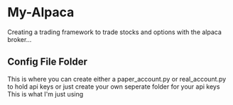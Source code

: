 # My-Alpaca

Creating a trading framework to trade stocks and options with the alpaca broker... 


## Config File Folder 
This is where you can create either a paper_account.py or real_account.py to hold api keys or just create your own seperate folder for your api keys This is what I'm just using
